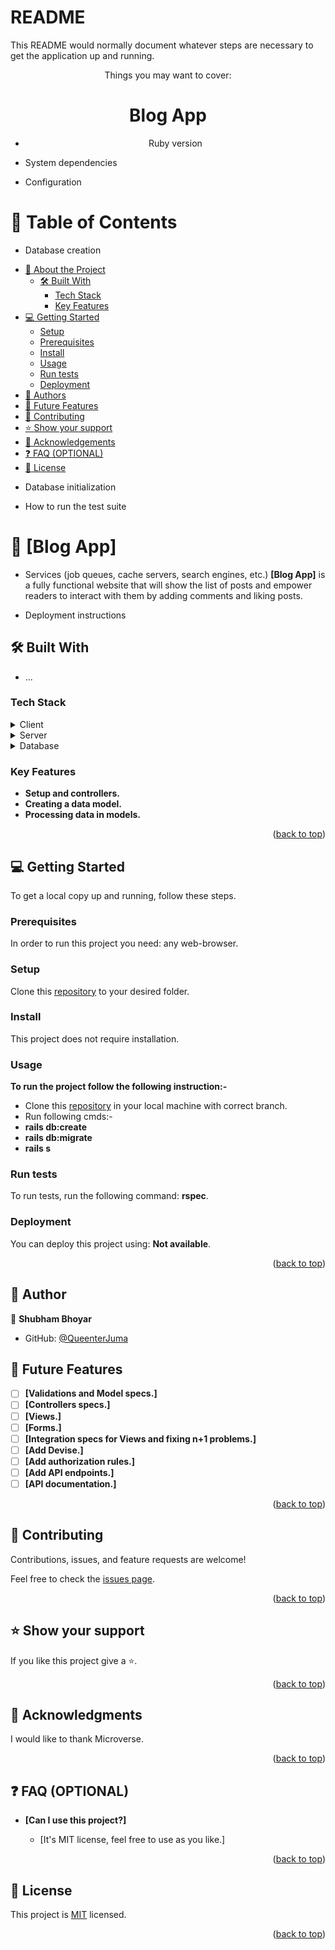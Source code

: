 # README
<a name="readme-top"></a>

This README would normally document whatever steps are necessary to get the
application up and running.
<div align="center">

Things you may want to cover:
  <h1><b>Blog App</b></h1>

* Ruby version
</div>

* System dependencies

* Configuration
# 📗 Table of Contents

* Database creation
- [📖 About the Project](#about-project)
  - [🛠 Built With](#built-with)
    - [Tech Stack](#tech-stack)
    - [Key Features](#key-features)
- [💻 Getting Started](#getting-started)
  - [Setup](#setup)
  - [Prerequisites](#prerequisites)
  - [Install](#install)
  - [Usage](#usage)
  - [Run tests](#run-tests)
  - [Deployment](#triangular_flag_on_post-deployment)
- [👥 Authors](#authors)
- [🔭 Future Features](#future-features)
- [🤝 Contributing](#contributing)
- [⭐️ Show your support](#support)
- [🙏 Acknowledgements](#acknowledgements)
- [❓ FAQ (OPTIONAL)](#faq)
- [📝 License](#license)

* Database initialization

* How to run the test suite
# 📖 [Blog App] <a name="about-project"></a>

* Services (job queues, cache servers, search engines, etc.)
**[Blog App]** is a fully functional website that will show the list of posts and empower readers to interact with them by adding comments and liking posts.

* Deployment instructions
## 🛠 Built With <a name="built-with"></a>

* ...
### Tech Stack <a name="tech-stack"></a>

<details>
  <summary>Client</summary>
  <ul>
    <li>HTML(erb), CSS</li>
  </ul>
</details>

<details>
  <summary>Server</summary>
  <ul>
    <li>Ruby</li>
  </ul>
</details>

<details>
<summary>Database</summary>
  <ul>
    <li>Postgress</li>
  </ul>
</details>

### Key Features <a name="key-features"></a>
- **Setup and controllers.**
- **Creating a data model.**
- **Processing data in models.**

<p align="right">(<a href="#readme-top">back to top</a>)</p>

## 💻 Getting Started <a name="getting-started"></a>

To get a local copy up and running, follow these steps.

### Prerequisites

In order to run this project you need: any web-browser.

### Setup

Clone this [repository](https://github.com/QueenterJuma/Blog-App.git) to your desired folder.

### Install

This project does not require installation.

### Usage

**To run the project follow the following instruction:-**

- Clone this [repository](https://github.com/QueenterJuma/Blog-App.git) in your local machine with correct branch.
- Run following cmds:-
- **rails db:create**
- **rails db:migrate**
- **rails s**

### Run tests

To run tests, run the following command: **rspec**.

### Deployment

You can deploy this project using: **Not available**.

<p align="right">(<a href="#readme-top">back to top</a>)</p>

## 👥 Author <a name="authors"></a>

👤 **Shubham Bhoyar**

- GitHub: [@QueenterJuma](https://github.com/QueenterJuma)

## 🔭 Future Features <a name="future-features"></a>
- [ ] **[Validations and Model specs.]**
- [ ] **[Controllers specs.]**
- [ ] **[Views.]**
- [ ] **[Forms.]**
- [ ] **[Integration specs for Views and fixing n+1 problems.]**
- [ ] **[Add Devise.]**
- [ ] **[Add authorization rules.]**
- [ ] **[Add API endpoints.]**
- [ ] **[API documentation.]**

<p align="right">(<a href="#readme-top">back to top</a>)</p>

## 🤝 Contributing <a name="contributing"></a>

Contributions, issues, and feature requests are welcome!

Feel free to check the [issues page](https://github.com/QueenterJuma/Blog-App/issues).

<p align="right">(<a href="#readme-top">back to top</a>)</p>


## ⭐️ Show your support <a name="support"></a>

If you like this project give a ⭐️.

<p align="right">(<a href="#readme-top">back to top</a>)</p>


## 🙏 Acknowledgments <a name="acknowledgements"></a>

I would like to thank Microverse.

<p align="right">(<a href="#readme-top">back to top</a>)</p>


## ❓ FAQ (OPTIONAL) <a name="faq"></a>

- **[Can I use this project?]**

  - [It's MIT license, feel free to use as you like.]

<p align="right">(<a href="#readme-top">back to top</a>)</p>


## 📝 License <a name="license"></a>

This project is [MIT](./LICENSE) licensed.

<p align="right">(<a href="#readme-top">back to top</a>)</p>